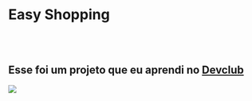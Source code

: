 <h1>Easy Shopping</h1>
<br>
<br>
<h2>Esse foi um projeto que eu aprendi no <a href="https://rodolfomori.com.br/devclub/">Devclub</a></h2>

<img src="https://github.com/ThiagoFurtado-dev/Easy-Shopping/blob/main/img/projeto-pc.png?raw=true"/>
